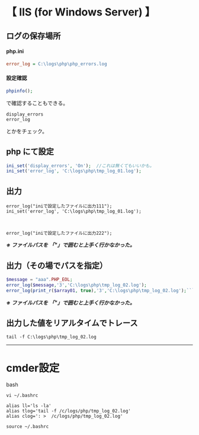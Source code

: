 # 【 IIS (for Windows Server) 】

## ログの保存場所

#### php.ini
```ini
error_log = C:\logs\php\php_errors.log
```

#### 設定確認
```php
phpinfo();
```
で確認することもできる。

```
display_errors
error_log
```
とかをチェック。



## php にて設定
```php
ini_set('display_errors', 'On');  //これは無くてもいいかも。
ini_set('error_log', 'C:\logs\php\tmp_log_01.log');
```



## 出力
```pnp
error_log("iniで設定したファイルに出力111");
ini_set('error_log', 'C:\logs\php\tmp_log_01.log');



error_log("iniで設定したファイルに出力222");
```
***※ ファイルパスを 「"」で囲むと上手く行かなかった。***  



## 出力（その場でパスを指定）
```php
$message = "aaa".PHP_EOL;
error_log($message,'3','C:\logs\php\tmp_log_02.log');
error_log(print_r($array01, true),'3','C:\logs\php\tmp_log_02.log');```
```
***※ ファイルパスを 「"」で囲むと上手く行かなかった。***  


## 出力した値をリアルタイムでトレース
```
tail -f C:\logs\php\tmp_log_02.log
```

_________________________________________________
# cmder設定
bash
```
vi ~/.bashrc
```

```
alias ll='ls -la'
alias tlog='tail -f /c/logs/php/tmp_log_02.log'
alias clog=': >  /c/logs/php/tmp_log_02.log'
```

```
source ~/.bashrc
```



